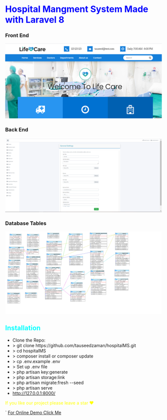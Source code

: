 <h1 style="color:blue">Hospital Mangment System Made with Laravel 8</h1>
<h3>Front End</h3>

<img src="FrontEnd.png" />

<h3>Back End</h3>

<img src="admin-screenshot.png" />

<h3>Database Tables</h3>

<img src="Tables_Screenshot.png" />

<h2 style="color:cyan">Installation</h2>
<ul>
    <li>Clone the Repo: <br> </li>
    <li style=""> > git clone https://github.com/tauseedzaman/hospitalMS.git</li>
    <li> > cd hospitalMS</li>
    <li> > composer install or composer update</li>
    <li> > cp .env.example .env</li>
    <li> > Set up .env file</li>
    <li> > php artisan key:generate</li>
    <li> > php artisan storage:link</li>
    <li> > php artisan migrate:fresh --seed</li>
    <li> > php artisan serve</li>
    <li> <a href="http://127.0.0.1:8000/">http://127.0.0.1:8000/</a> </li>
    </ul>
    <p style="color:yellow">If you like our project please leave a star ❤<p>


`
[For Online Demo Click Me](https://hospital-management-system.tauseedzaman.com)


